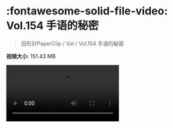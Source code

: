 # :fontawesome-solid-file-video: Vol.154 手语的秘密

> 回形针PaperClip / Vol / Vol.154 手语的秘密

**视频大小**: 151.43 MB

<div class="video"><video src="https://file.hsyhx.top/archive/PaperClip/Vol/154.mp4" controls preload>🤔 您的浏览器不支持 video 标签</video></div>